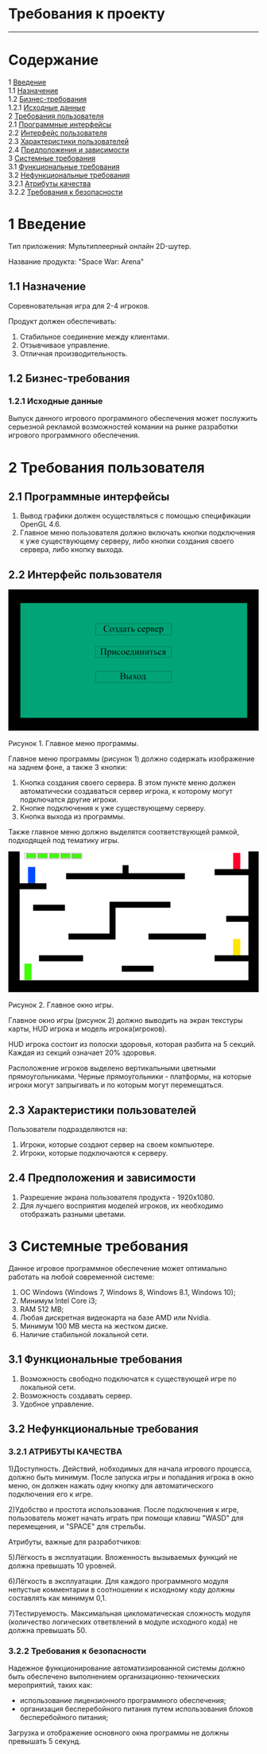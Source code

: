 # Требования к проекту
---

# Содержание
1 [Введение](#intro)  
1.1 [Назначение](#appointment)  
1.2 [Бизнес-требования](#business_requirements)  
1.2.1 [Исходные данные](#Data)  
2 [Требования пользователя](#user_requirements)  
2.1 [Программные интерфейсы](#software_interfaces)  
2.2 [Интерфейс пользователя](#user_interface)  
2.3 [Характеристики пользователей](#user_specifications)  
2.4 [Предположения и зависимости](#assumptions_and_dependencies)  
3 [Системные требования](#system_requirements)  
3.1 [Функциональные требования](#functional_requirements)  
3.2 [Нефункциональные требования](#non-functional_requirements)  
3.2.1 [Атрибуты качества](#quality_attributes)  
3.2.2 [Требования к безопасности](#security_requirements)  

<a name="intro"/>

# 1 Введение

Тип приложения: Мультиплеерный онлайн 2D-шутер.

Название продукта: "Space War: Arena"

<a name="appointment"/>

## 1.1 Назначение

Соревновательная игра для 2-4 игроков.

Продукт должен обеспечивать:
1) Стабильное соединение между клиентами.
2) Отзывчиваое управление.
3) Отличная производительность.

<a name="business_requirements"/>

## 1.2 Бизнес-требования

<a name="Data"/>

### 1.2.1 Исходные данные

Выпуск данного игрового программного обеспечения может послужить серьезной рекламой возможностей комании на рынке разработки игрового программного обеспечения.

<a name="user_requirements"/>

# 2 Требования пользователя

<a name="software_interfaces"/>

## 2.1 Программные интерфейсы
1) Вывод графики должен осуществляться с помощью спецификации OpenGL 4.6.
2) Главное меню пользователя должно включать кнопки подключения к уже существующему серверу, либо кнопки создания своего сервера, либо кнопку выхода.

<a name="user_interface"/>

## 2.2 Интерфейс пользователя

![Главное меню программы](/Image/Menu.png)

Рисунок 1. Главное меню программы.

Главное меню программы (рисунок 1) должно содержать изображение на заднем фоне, а также 3 кнопки:
1) Кнопка создания своего сервера. В этом пункте меню должен автоматически создаваться сервер игрока, к которому могут подключатся другие игроки.
2) Кнопке подключения к уже существующему серверу.
3) Кнопка выхода из программы.

Также главное меню должно выделятся соответствующей рамкой, подходящей под тематику игры.

![Главное_окно_игры](/Image/Map.png)

Рисунок 2. Главное окно игры.

Главное окно игры (рисунок 2) должно выводить на экран текстуры карты, HUD игрока и модель игрока(игроков).

HUD игрока состоит из полоски здоровья, которая разбита на 5 секций. Каждая из секций означает 20% здоровья. 

Расположение игроков выделено вертикальными цветными прямоугольниками. Черные прямоугольники - платформы, на которые игроки могут запрыгивать и по которым могут перемещаться.  
<a name="user_specifications"/>

## 2.3 Характеристики пользователей

Пользователи подразделяются на:
1) Игроки, которые создают сервер на своем компьютере.
2) Игроки, которые подключаются к серверу.

<a name="assumptions_and_dependencies"/>

## 2.4 Предположения и зависимости

1) Разрешение экрана пользователя продукта - 1920х1080.
2) Для лучшего восприятия моделей игроков, их необходимо отображать разными цветами.

<a name="system_requirements"/>

# 3 Системные требования

Данное игровое программное обеспечение может оптимально работать на любой современной системе:
1) ОС Windows (Windows 7, Windows 8, Windows 8.1, Windows 10);
2) Минимум Intel Core i3;
3) RAM 512 MB;
4) Любая дискретная видеокарта на базе AMD или Nvidia.
5) Минимум 100 MB места на жестком диске.
6) Наличие стабильной локальной сети.

<a name="functional_requirements"/>

## 3.1 Функциональные требования
1) Возможность свободно подключатся к существующей игре по локальной сети.
2) Возможность создавать сервер.
3) Удобное управление.

<a name="non-functional_requirements"/>

## 3.2 Нефункциональные требования
<a name="quality_attributes"/>

### 3.2.1 АТРИБУТЫ КАЧЕСТВА

1)Доступность. Действий, нобходимых для начала игрового процесса, должно быть минимум. После запуска игры и попадания игрока в окно меню, он должен нажать одну кнопку для автоматического подключения его к игре.

2)Удобство и простота использования. После подключения к игре, пользователь может начать играть при помощи клавиш "WASD" для перемещения, и "SPACE" для стрельбы.

Атрибуты, важные для разработчиков:

5)Лёгкость в эксплуатации. Вложенность вызываемых функций не должна превышать 10 уровней.

6)Лёгкость в эксплуатации. Для каждого программного модуля непустые комментарии в соотношении к исходному коду должны составлять как минимум 0,1.

7)Тестируемость. Максимальная цикломатическая сложность модуля (количество логических ответвлений в модуле исходного кода) не должна превышать 50.

<a name="security_requirements"/>

### 3.2.2 Требования к безопасности
Надежное функционирование автоматизированной системы должно быть обеспечено выполнением организационно-технических мероприятий, таких как:
- использование лицензионного программного обеспечения;
- организация бесперебойного питания путем использования блоков бесперебойного питания;

Загрузка и отображение основного окна программы не должны превышать 5 секунд.